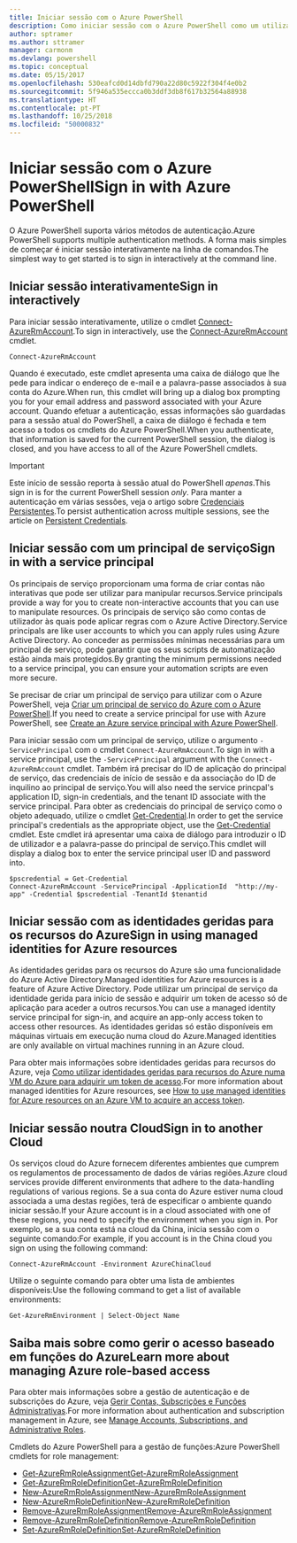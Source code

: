 ```yaml
---
title: Iniciar sessão com o Azure PowerShell
description: Como iniciar sessão com o Azure PowerShell como um utilizador, principal de serviço ou com identidades geridas para recursos do Azure.
author: sptramer
ms.author: sttramer
manager: carmonm
ms.devlang: powershell
ms.topic: conceptual
ms.date: 05/15/2017
ms.openlocfilehash: 530eafcd0d14dbfd790a22d80c5922f304f4e0b2
ms.sourcegitcommit: 5f946a535eccca0b3ddf3db8f617b32564a88938
ms.translationtype: HT
ms.contentlocale: pt-PT
ms.lasthandoff: 10/25/2018
ms.locfileid: "50000832"
---
```

# <a name="sign-in-with-azure-powershell"></a><span data-ttu-id="9e841-103">Iniciar sessão com o Azure PowerShell</span><span class="sxs-lookup"><span data-stu-id="9e841-103">Sign in with Azure PowerShell</span></span>

<span data-ttu-id="9e841-104">O Azure PowerShell suporta vários métodos de autenticação.</span><span class="sxs-lookup"><span data-stu-id="9e841-104">Azure PowerShell supports multiple authentication methods.</span></span> <span data-ttu-id="9e841-105">A forma mais simples de começar é iniciar sessão interativamente na linha de comandos.</span><span class="sxs-lookup"><span data-stu-id="9e841-105">The simplest way to get started is to sign in interactively at the command line.</span></span>

## <a name="sign-in-interactively"></a><span data-ttu-id="9e841-106">Iniciar sessão interativamente</span><span class="sxs-lookup"><span data-stu-id="9e841-106">Sign in interactively</span></span>

<span data-ttu-id="9e841-107">Para iniciar sessão interativamente, utilize o cmdlet [Connect-AzureRmAccount](/powershell/module/azurerm.profile/connect-azurermaccount).</span><span class="sxs-lookup"><span data-stu-id="9e841-107">To sign in interactively, use the [Connect-AzureRmAccount](/powershell/module/azurerm.profile/connect-azurermaccount) cmdlet.</span></span>

```azurepowershell
Connect-AzureRmAccount
```

<span data-ttu-id="9e841-108">Quando é executado, este cmdlet apresenta uma caixa de diálogo que lhe pede para indicar o endereço de e-mail e a palavra-passe associados à sua conta do Azure.</span><span class="sxs-lookup"><span data-stu-id="9e841-108">When run, this cmdlet will bring up a dialog box prompting you for your email address and password associated with your Azure account.</span></span> <span data-ttu-id="9e841-109">Quando efetuar a autenticação, essas informações são guardadas para a sessão atual do PowerShell, a caixa de diálogo é fechada e tem acesso a todos os cmdlets do Azure PowerShell.</span><span class="sxs-lookup"><span data-stu-id="9e841-109">When you authenticate, that information is saved for the current PowerShell session, the dialog is closed, and you have access to all of the Azure PowerShell cmdlets.</span></span>

> [!IMPORTANT]
> <span data-ttu-id="9e841-110">Este início de sessão reporta à sessão atual do PowerShell _apenas_.</span><span class="sxs-lookup"><span data-stu-id="9e841-110">This sign in is for the current PowerShell session _only_.</span></span> <span data-ttu-id="9e841-111">Para manter a autenticação em várias sessões, veja o artigo sobre [Credenciais Persistentes](context-persistence.md).</span><span class="sxs-lookup"><span data-stu-id="9e841-111">To persist authentication across multiple sessions, see the article on [Persistent Credentials](context-persistence.md).</span></span>

## <a name="sign-in-with-a-service-principal"></a><span data-ttu-id="9e841-112">Iniciar sessão com um principal de serviço</span><span class="sxs-lookup"><span data-stu-id="9e841-112">Sign in with a service principal</span></span>

<span data-ttu-id="9e841-113">Os principais de serviço proporcionam uma forma de criar contas não interativas que pode ser utilizar para manipular recursos.</span><span class="sxs-lookup"><span data-stu-id="9e841-113">Service principals provide a way for you to create non-interactive accounts that you can use to manipulate resources.</span></span> <span data-ttu-id="9e841-114">Os principais de serviço são como contas de utilizador às quais pode aplicar regras com o Azure Active Directory.</span><span class="sxs-lookup"><span data-stu-id="9e841-114">Service principals are like user accounts to which you can apply rules using Azure Active Directory.</span></span> <span data-ttu-id="9e841-115">Ao conceder as permissões mínimas necessárias para um principal de serviço, pode garantir que os seus scripts de automatização estão ainda mais protegidos.</span><span class="sxs-lookup"><span data-stu-id="9e841-115">By granting the minimum permissions needed to a service principal, you can ensure your automation scripts are even more secure.</span></span>

<span data-ttu-id="9e841-116">Se precisar de criar um principal de serviço para utilizar com o Azure PowerShell, veja [Criar um principal de serviço do Azure com o Azure PowerShell](create-azure-service-principal-azureps.md).</span><span class="sxs-lookup"><span data-stu-id="9e841-116">If you need to create a service principal for use with Azure PowerShell, see [Create an Azure service principal with Azure PowerShell](create-azure-service-principal-azureps.md).</span></span>

<span data-ttu-id="9e841-117">Para iniciar sessão com um principal de serviço, utilize o argumento `-ServicePrincipal` com o cmdlet `Connect-AzureRmAccount`.</span><span class="sxs-lookup"><span data-stu-id="9e841-117">To sign in with a service principal, use the `-ServicePrincipal` argument with the `Connect-AzureRmAccount` cmdlet.</span></span> <span data-ttu-id="9e841-118">Também irá precisar do ID de aplicação do principal de serviço, das credenciais de início de sessão e da associação do ID de inquilino ao principal de serviço.</span><span class="sxs-lookup"><span data-stu-id="9e841-118">You will also need the service princpal's application ID, sign-in credentials, and the tenant ID associate with the service principal.</span></span> <span data-ttu-id="9e841-119">Para obter as credenciais do principal de serviço como o objeto adequado, utilize o cmdlet [Get-Credential](/powershell/module/microsoft.powershell.security/get-credential).</span><span class="sxs-lookup"><span data-stu-id="9e841-119">In order to get the service principal's credentials as the appropriate object, use the [Get-Credential](/powershell/module/microsoft.powershell.security/get-credential) cmdlet.</span></span> <span data-ttu-id="9e841-120">Este cmdlet irá apresentar uma caixa de diálogo para introduzir o ID de utilizador e a palavra-passe do principal de serviço.</span><span class="sxs-lookup"><span data-stu-id="9e841-120">This cmdlet will display a dialog box to enter the service principal user ID and password into.</span></span>

```azurepowershell-interactive
$pscredential = Get-Credential
Connect-AzureRmAccount -ServicePrincipal -ApplicationId  "http://my-app" -Credential $pscredential -TenantId $tenantid
```

## <a name="sign-in-using-managed-identities-for-azure-resources"></a><span data-ttu-id="9e841-121">Iniciar sessão com as identidades geridas para os recursos do Azure</span><span class="sxs-lookup"><span data-stu-id="9e841-121">Sign in using managed identities for Azure resources</span></span>

<span data-ttu-id="9e841-122">As identidades geridas para os recursos do Azure são uma funcionalidade do Azure Active Directory.</span><span class="sxs-lookup"><span data-stu-id="9e841-122">Managed identities for Azure resources is a feature of Azure Active Directory.</span></span> <span data-ttu-id="9e841-123">Pode utilizar um principal de serviço da identidade gerida para início de sessão e adquirir um token de acesso só de aplicação para aceder a outros recursos.</span><span class="sxs-lookup"><span data-stu-id="9e841-123">You can use a managed identity service principal for sign-in, and acquire an app-only access token to access other resources.</span></span> <span data-ttu-id="9e841-124">As identidades geridas só estão disponíveis em máquinas virtuais em execução numa cloud do Azure.</span><span class="sxs-lookup"><span data-stu-id="9e841-124">Managed identities are only available on virtual machines running in an Azure cloud.</span></span>

<span data-ttu-id="9e841-125">Para obter mais informações sobre identidades geridas para recursos do Azure, veja [Como utilizar identidades geridas para recursos do Azure numa VM do Azure para adquirir um token de acesso](/azure/active-directory/managed-identities-azure-resources/how-to-use-vm-token).</span><span class="sxs-lookup"><span data-stu-id="9e841-125">For more information about managed identities for Azure resources, see [How to use managed identities for Azure resources on an Azure VM to acquire an access token](/azure/active-directory/managed-identities-azure-resources/how-to-use-vm-token).</span></span>

## <a name="sign-in-to-another-cloud"></a><span data-ttu-id="9e841-126">Iniciar sessão noutra Cloud</span><span class="sxs-lookup"><span data-stu-id="9e841-126">Sign in to another Cloud</span></span>

<span data-ttu-id="9e841-127">Os serviços cloud do Azure fornecem diferentes ambientes que cumprem os regulamentos de processamento de dados de várias regiões.</span><span class="sxs-lookup"><span data-stu-id="9e841-127">Azure cloud services provide different environments that adhere to the data-handling regulations of various regions.</span></span> <span data-ttu-id="9e841-128">Se a sua conta do Azure estiver numa cloud associada a uma destas regiões, terá de especificar o ambiente quando iniciar sessão.</span><span class="sxs-lookup"><span data-stu-id="9e841-128">If your Azure account is in a cloud associated with one of these regions, you need to specify the environment when you sign in.</span></span> <span data-ttu-id="9e841-129">Por exemplo, se a sua conta está na cloud da China, inicia sessão com o seguinte comando:</span><span class="sxs-lookup"><span data-stu-id="9e841-129">For example, if you account is in the China cloud you sign on using the following command:</span></span>

```azurepowershell-interactive
Connect-AzureRmAccount -Environment AzureChinaCloud
```

<span data-ttu-id="9e841-130">Utilize o seguinte comando para obter uma lista de ambientes disponíveis:</span><span class="sxs-lookup"><span data-stu-id="9e841-130">Use the following command to get a list of available environments:</span></span>

```azurepowershell-interactive
Get-AzureRmEnvironment | Select-Object Name
```

## <a name="learn-more-about-managing-azure-role-based-access"></a><span data-ttu-id="9e841-131">Saiba mais sobre como gerir o acesso baseado em funções do Azure</span><span class="sxs-lookup"><span data-stu-id="9e841-131">Learn more about managing Azure role-based access</span></span>

<span data-ttu-id="9e841-132">Para obter mais informações sobre a gestão de autenticação e de subscrições do Azure, veja [Gerir Contas, Subscrições e Funções Administrativas](/azure/active-directory/role-based-access-control-configure).</span><span class="sxs-lookup"><span data-stu-id="9e841-132">For more information about authentication and subscription management in Azure, see [Manage Accounts, Subscriptions, and Administrative Roles](/azure/active-directory/role-based-access-control-configure).</span></span>

<span data-ttu-id="9e841-133">Cmdlets do Azure PowerShell para a gestão de funções:</span><span class="sxs-lookup"><span data-stu-id="9e841-133">Azure PowerShell cmdlets for role management:</span></span>

* [<span data-ttu-id="9e841-134">Get-AzureRmRoleAssignment</span><span class="sxs-lookup"><span data-stu-id="9e841-134">Get-AzureRmRoleAssignment</span></span>](/powershell/module/AzureRM.Resources/Get-AzureRmRoleAssignment)
* [<span data-ttu-id="9e841-135">Get-AzureRmRoleDefinition</span><span class="sxs-lookup"><span data-stu-id="9e841-135">Get-AzureRmRoleDefinition</span></span>](/powershell/module/AzureRM.Resources/Get-AzureRmRoleDefinition)
* [<span data-ttu-id="9e841-136">New-AzureRmRoleAssignment</span><span class="sxs-lookup"><span data-stu-id="9e841-136">New-AzureRmRoleAssignment</span></span>](/powershell/module/AzureRM.Resources/New-AzureRmRoleAssignment)
* [<span data-ttu-id="9e841-137">New-AzureRmRoleDefinition</span><span class="sxs-lookup"><span data-stu-id="9e841-137">New-AzureRmRoleDefinition</span></span>](/powershell/module/AzureRM.Resources/New-AzureRmRoleDefinition)
* [<span data-ttu-id="9e841-138">Remove-AzureRmRoleAssignment</span><span class="sxs-lookup"><span data-stu-id="9e841-138">Remove-AzureRmRoleAssignment</span></span>](/powershell/module/AzureRM.Resources/Remove-AzureRmRoleAssignment)
* [<span data-ttu-id="9e841-139">Remove-AzureRmRoleDefinition</span><span class="sxs-lookup"><span data-stu-id="9e841-139">Remove-AzureRmRoleDefinition</span></span>](/powershell/module/AzureRM.Resources/Remove-AzureRmRoleDefinition)
* [<span data-ttu-id="9e841-140">Set-AzureRmRoleDefinition</span><span class="sxs-lookup"><span data-stu-id="9e841-140">Set-AzureRmRoleDefinition</span></span>](/powershell/moduel/AzureRM.Resources/Set-AzureRmRoleDefinition)
